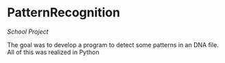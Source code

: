 # PatternRecognition
*School Project*

The goal was to develop a program to detect some patterns in an DNA file. 
All of this was realized in Python
